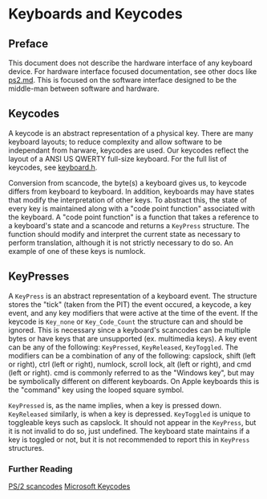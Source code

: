 # Keyboards and Keycodes

## Preface

This document does not describe the hardware interface of any keyboard device. For hardware interface focused documentation, see other docs like [ps2.md](./ps2.md). This is focused on the software interface designed to be the middle-man between software and hardware.

## Keycodes

A keycode is an abstract representation of a physical key. There are many keyboard layouts; to reduce complexity and allow software to be independant from harware, keycodes are used. Our keycodes reflect the layout of a ANSI US QWERTY full-size keyboard. For the full list of keycodes, see [keyboard.h](../../../src/lib/device/keyboard.h).
  
Conversion from scancode, the byte(s) a keyboard gives us, to keycode differs from keyboard to keyboard. In addition, keyboards may have states that modify the interpretation of other keys. To abstract this, the state of every key is maintained along with a "code point function" associated with the keyboard. A "code point function" is a function that takes a reference to a keyboard's state and a scancode and returns a `KeyPress` structure. The function should modify and interpret the current state as necessary to perform translation, although it is not strictly necessary to do so. An example of one of these keys is numlock.

## KeyPresses

A `KeyPress` is an abstract representation of a keyboard event. The structure stores the "tick" (taken from the PIT) the event occured, a keycode, a key event, and any key modifiers that were active at the time of the event. If the keycode is `Key_none` or `Key_Code_Count` the structure can and should be ignored. This is necessary since a keyboard's scancodes can be multiple bytes or have keys that are unsupported (ex. multimedia keys). A key event can be any of the following: `KeyPressed`, `KeyReleased`, `KeyToggled`. The modifiers can be a combination of any of the following: capslock, shift (left or right), ctrl (left or right), numlock, scroll lock, alt (left or right), and cmd (left or right). cmd is commonly referred to as the "Windows key", but may be symbolically different on different keyboards. On Apple keyboards this is the "command" key using the looped square symbol.
  
`KeyPressed` is, as the name implies, when a key is pressed down. `KeyReleased` similarly, is when a key is depressed. `KeyToggled` is unique to toggleable keys such as capslock. It should not appear in the `KeyPress`, but it is not invalid to do so, just undefined. The keyboard state maintains if a key is toggled or not, but it is not recommended to report this in `KeyPress` structures.

### Further Reading

[PS/2 scancodes](https://wiki.osdev.org/PS/2_Keyboard)
[Microsoft Keycodes](https://download.microsoft.com/download/1/6/1/161ba512-40e2-4cc9-843a-923143f3456c/scancode.doc)
